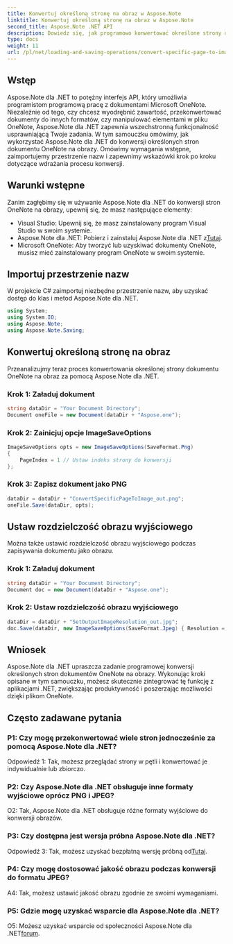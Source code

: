 ```yaml
---
title: Konwertuj określoną stronę na obraz w Aspose.Note
linktitle: Konwertuj określoną stronę na obraz w Aspose.Note
second_title: Aspose.Note .NET API
description: Dowiedz się, jak programowo konwertować określone strony dokumentów Microsoft OneNote na obrazy za pomocą Aspose.Note dla .NET.
type: docs
weight: 11
url: /pl/net/loading-and-saving-operations/convert-specific-page-to-image/
---
```

## Wstęp

Aspose.Note dla .NET to potężny interfejs API, który umożliwia programistom programową pracę z dokumentami Microsoft OneNote. Niezależnie od tego, czy chcesz wyodrębnić zawartość, przekonwertować dokumenty do innych formatów, czy manipulować elementami w pliku OneNote, Aspose.Note dla .NET zapewnia wszechstronną funkcjonalność usprawniającą Twoje zadania. W tym samouczku omówimy, jak wykorzystać Aspose.Note dla .NET do konwersji określonych stron dokumentu OneNote na obrazy. Omówimy wymagania wstępne, zaimportujemy przestrzenie nazw i zapewnimy wskazówki krok po kroku dotyczące wdrażania procesu konwersji.

## Warunki wstępne

Zanim zagłębimy się w używanie Aspose.Note dla .NET do konwersji stron OneNote na obrazy, upewnij się, że masz następujące elementy:

- Visual Studio: Upewnij się, że masz zainstalowany program Visual Studio w swoim systemie.
-  Aspose.Note dla .NET: Pobierz i zainstaluj Aspose.Note dla .NET z[Tutaj](https://releases.aspose.com/note/net/).
- Microsoft OneNote: Aby tworzyć lub uzyskiwać dokumenty OneNote, musisz mieć zainstalowany program OneNote w swoim systemie.

## Importuj przestrzenie nazw

W projekcie C# zaimportuj niezbędne przestrzenie nazw, aby uzyskać dostęp do klas i metod Aspose.Note dla .NET.

```csharp
using System;
using System.IO;
using Aspose.Note;
using Aspose.Note.Saving;
```

## Konwertuj określoną stronę na obraz

Przeanalizujmy teraz proces konwertowania określonej strony dokumentu OneNote na obraz za pomocą Aspose.Note dla .NET.

### Krok 1: Załaduj dokument

```csharp
string dataDir = "Your Document Directory";
Document oneFile = new Document(dataDir + "Aspose.one");
```

### Krok 2: Zainicjuj opcje ImageSaveOptions

```csharp
ImageSaveOptions opts = new ImageSaveOptions(SaveFormat.Png)
{
    PageIndex = 1 // Ustaw indeks strony do konwersji
};
```

### Krok 3: Zapisz dokument jako PNG

```csharp
dataDir = dataDir + "ConvertSpecificPageToImage_out.png";
oneFile.Save(dataDir, opts);
```

## Ustaw rozdzielczość obrazu wyjściowego

Można także ustawić rozdzielczość obrazu wyjściowego podczas zapisywania dokumentu jako obrazu.

### Krok 1: Załaduj dokument

```csharp
string dataDir = "Your Document Directory";
Document doc = new Document(dataDir + "Aspose.one");
```

### Krok 2: Ustaw rozdzielczość obrazu wyjściowego

```csharp
dataDir = dataDir + "SetOutputImageResolution_out.jpg";
doc.Save(dataDir, new ImageSaveOptions(SaveFormat.Jpeg) { Resolution = 220 });
```

## Wniosek

Aspose.Note dla .NET upraszcza zadanie programowej konwersji określonych stron dokumentów OneNote na obrazy. Wykonując kroki opisane w tym samouczku, możesz skutecznie zintegrować tę funkcję z aplikacjami .NET, zwiększając produktywność i poszerzając możliwości dzięki plikom OneNote.

## Często zadawane pytania

### P1: Czy mogę przekonwertować wiele stron jednocześnie za pomocą Aspose.Note dla .NET?

Odpowiedź 1: Tak, możesz przeglądać strony w pętli i konwertować je indywidualnie lub zbiorczo.

### P2: Czy Aspose.Note dla .NET obsługuje inne formaty wyjściowe oprócz PNG i JPEG?

O2: Tak, Aspose.Note dla .NET obsługuje różne formaty wyjściowe do konwersji obrazów.

### P3: Czy dostępna jest wersja próbna Aspose.Note dla .NET?

 Odpowiedź 3: Tak, możesz uzyskać bezpłatną wersję próbną od[Tutaj](https://releases.aspose.com/).

### P4: Czy mogę dostosować jakość obrazu podczas konwersji do formatu JPEG?

A4: Tak, możesz ustawić jakość obrazu zgodnie ze swoimi wymaganiami.

### P5: Gdzie mogę uzyskać wsparcie dla Aspose.Note dla .NET?

 O5: Możesz uzyskać wsparcie od społeczności Aspose.Note dla .NET[forum](https://forum.aspose.com/c/note/28).